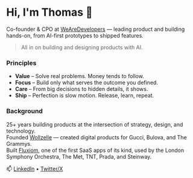 # Hi, I'm Thomas 👋

Co-founder & CPO at [WeAreDevelopers](https://www.wearedevelopers.com) — leading product and building hands-on, from AI-first prototypes to shipped features.  

> All in on building and designing products with AI.

### Principles
- **Value** – Solve real problems. Money tends to follow.  
- **Focus** – Build only what serves the outcome you defined.  
- **Care** – From big decisions to hidden details, it shows.  
- **Ship** – Perfection is slow motion. Release, learn, repeat.  

### Background
25+ years building products at the intersection of strategy, design, and technology.  
Founded [Wollzelle](https://www.wollzelle.com) — created digital products for Gucci, Bulova, and The Grammys.  
Built [Fluxiom](https://www.fluxiom.com), one of the first SaaS apps of its kind, used by the London Symphony Orchestra, The Met, TNT, Prada, and Steinway.

📫 [LinkedIn](https://www.linkedin.com/in/thomaspamminger) • [Twitter/X](https://x.com/thomaspamminger)
